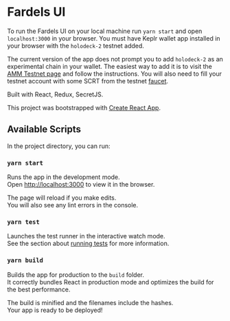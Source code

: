 # Fardels UI

To run the Fardels UI on your local machine run `yarn start` and open `localhost:3000` in your browser. You must have Keplr wallet app installed in your browser with the `holodeck-2` testnet added. 

The current version of the app does not prompt you to add `holodeck-2` as an experimental chain in your wallet. The easiest way to add it is to visit the [AMM Testnet page](https://amm.testnet.enigma.co/swap#Swap) and follow the instructions. You will also need to fill your testnet account with some SCRT from the testnet [faucet](https://faucet.secrettestnet.io).

Built with React, Redux, SecretJS.

This project was bootstrapped with [Create React App](https://github.com/facebook/create-react-app).

## Available Scripts

In the project directory, you can run:

### `yarn start`

Runs the app in the development mode.\
Open [http://localhost:3000](http://localhost:3000) to view it in the browser.

The page will reload if you make edits.\
You will also see any lint errors in the console.

### `yarn test`

Launches the test runner in the interactive watch mode.\
See the section about [running tests](https://facebook.github.io/create-react-app/docs/running-tests) for more information.

### `yarn build`

Builds the app for production to the `build` folder.\
It correctly bundles React in production mode and optimizes the build for the best performance.

The build is minified and the filenames include the hashes.\
Your app is ready to be deployed!



